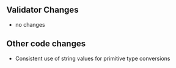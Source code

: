 ## Validator Changes

* no changes

## Other code changes

* Consistent use of string values for primitive type conversions
